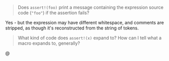 

> Does `assert!(foo)` print a message containing the expression source
> code (`"foo"`) if the assertion fails?

Yes - but the expression may have different whitespace, and comments are
stripped, as though it's reconstructed from the string of tokens.

> What kind of code does `assert!(x)` expand to?
> How can I tell what a macro expands to, generally?

@

